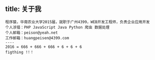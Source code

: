 title: 关于我
---
<!--more-->
	程序猿，华南农业大学2015届，就职于广州4399，WEB开发工程师，负责企业应用开发
	个人涉猎：PHP JavaScript Java Python 爬虫 数据处理 
	个人邮箱：peison@yeah.net
	工作邮箱：huangpeisen@4399.com
	----
	2016 = 666 + 666 + 666 + 6 + 6 + 6
	figthing !!！
